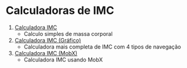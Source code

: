 # Calculadoras de IMC

1. [Calculadora IMC](./calculadora_imc/)
    - Calculo simples de massa corporal
2. [Calculadora IMC (Gráfico)](./calcular_imc/)
    - Calculadora mais completa de IMC com 4 tipos de navegação
3. [Calculadora IMC (MobX)](./imc_mobx/)
    - Calculadora IMC usando MobX 
